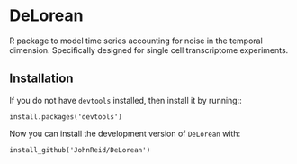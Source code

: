 DeLorean
========

R package to model time series accounting for noise in the temporal dimension.
Specifically designed for single cell transcriptome experiments.




Installation
------------

If you do not have `devtools` installed, then install it by running::

    install.packages('devtools')

Now you can install the development version of `DeLorean` with:

    install_github('JohnReid/DeLorean')

